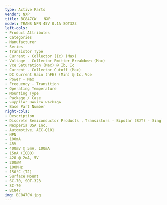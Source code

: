 ```yaml
---
type: Active Parts
vendor: NXP
title: BC847CW　　NXP
model: TRANS NPN 45V 0.1A SOT323
left-cols:
- Product Attributes
- Categories
- Manufacturer
- Series
- Transistor Type
- Current - Collector (Ic) (Max)
- Voltage - Collector Emitter Breakdown (Max)
- Vce Saturation (Max) @ Ib, Ic
- Current - Collector Cutoff (Max)
- DC Current Gain (hFE) (Min) @ Ic, Vce
- Power - Max
- Frequency - Transition
- Operating Temperature
- Mounting Type
- Package / Case
- Supplier Device Package
- Base Part Number
right-cols:
- Description
- Discrete Semiconductor Products , Transistors - Bipolar (BJT) - Single
- Nexperia USA Inc.
- Automotive, AEC-Q101
- NPN
- 100mA
- 45V
- 400mV @ 5mA, 100mA
- 15nA (ICBO)
- 420 @ 2mA, 5V
- 200mW
- 100MHz
- 150°C (TJ)
- Surface Mount
- SC-70, SOT-323
- SC-70
- BC847
img: BC847CW.jpg
---
```

